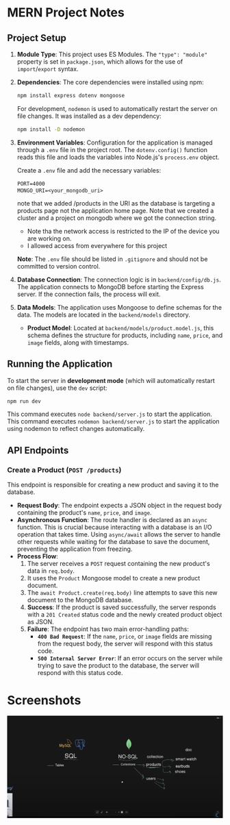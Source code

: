 # MERN Project Notes

## Project Setup

1.  **Module Type**: This project uses ES Modules. The `"type": "module"` property is set in `package.json`, which allows for the use of `import`/`export` syntax.

2.  **Dependencies**: The core dependencies were installed using npm:
    ```bash
    npm install express dotenv mongoose
    ```
    For development, `nodemon` is used to automatically restart the server on file changes. It was installed as a dev dependency:
    ```bash
    npm install -D nodemon
    ```

3.  **Environment Variables**: Configuration for the application is managed through a `.env` file in the project root. The `dotenv.config()` function reads this file and loads the variables into Node.js's `process.env` object.

    Create a `.env` file and add the necessary variables:
    ```
    PORT=4000
    MONGO_URI=<your_mongodb_uri>
    ```
    note that we added /products in the URI as the database is targeting a products page not the application home page. Note that we created a cluster and a project on mongodb where we got the connection string.
    * Note tha the network access is restricted to the IP of the device you are working on. 
    * I allowed access from everywhere for this project 


    **Note**: The `.env` file should be listed in `.gitignore` and should not be committed to version control.

4.  **Database Connection**: The connection logic is in `backend/config/db.js`. The application connects to MongoDB before starting the Express server. If the connection fails, the process will exit.

5.  **Data Models**: The application uses Mongoose to define schemas for the data. The models are located in the `backend/models` directory.
    -   **Product Model**: Located at `backend/models/product.model.js`, this schema defines the structure for products, including `name`, `price`, and `image` fields, along with timestamps.

## Running the Application

To start the server in **development mode** (which will automatically restart on file changes), use the `dev` script:
```bash
npm run dev
```

This command executes `node backend/server.js` to start the application.
This command executes `nodemon backend/server.js` to start the application using nodemon to reflect changes automatically.

## API Endpoints

### Create a Product (`POST /products`)

This endpoint is responsible for creating a new product and saving it to the database.

*   **Request Body**: The endpoint expects a JSON object in the request body containing the product's `name`, `price`, and `image`.
*   **Asynchronous Function**: The route handler is declared as an `async` function. This is crucial because interacting with a database is an I/O operation that takes time. Using `async/await` allows the server to handle other requests while waiting for the database to save the document, preventing the application from freezing.
*   **Process Flow**:
    1.  The server receives a `POST` request containing the new product's data in `req.body`.
    2.  It uses the `Product` Mongoose model to create a new product document.
    3.  The `await Product.create(req.body)` line attempts to save this new document to the MongoDB database.
    4.  **Success**: If the product is saved successfully, the server responds with a `201 Created` status code and the newly created product object as JSON.
    5.  **Failure**: The endpoint has two main error-handling paths:
        -   **`400 Bad Request`**: If the `name`, `price`, or `image` fields are missing from the request body, the server will respond with this status code.
        -   **`500 Internal Server Error`**: If an error occurs on the server while trying to save the product to the database, the server will respond with this status code.



# Screenshots 
![alt text](image.png)